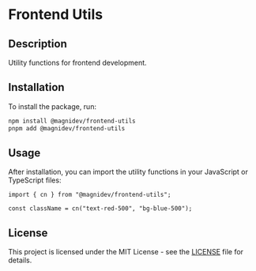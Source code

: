 # Frontend Utils

## Description

Utility functions for frontend development.

## Installation

To install the package, run:

```bash
npm install @magnidev/frontend-utils
pnpm add @magnidev/frontend-utils
```

## Usage

After installation, you can import the utility functions in your JavaScript or TypeScript files:

```tsx
import { cn } from "@magnidev/frontend-utils";

const className = cn("text-red-500", "bg-blue-500");
```

## License

This project is licensed under the MIT License - see the [LICENSE](LICENSE) file for details.
